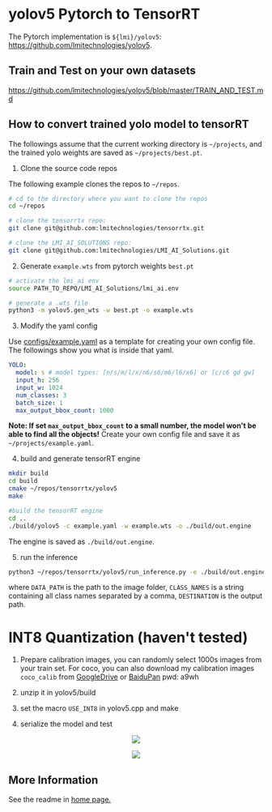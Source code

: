 # yolov5 Pytorch to TensorRT 

The Pytorch implementation is `${lmi}/yolov5`: https://github.com/lmitechnologies/yolov5.

## Train and Test on your own datasets
https://github.com/lmitechnologies/yolov5/blob/master/TRAIN_AND_TEST.md


## How to convert trained yolo model to tensorRT
The followings assume that the current working directory is `~/projects`, and the trained yolo weights are saved as `~/projects/best.pt`.

1. Clone the source code repos

The following example clones the repos to `~/repos`.
```bash
# cd to the directory where you want to clone the repos
cd ~/repos

# clone the tensorrtx repo:
git clone git@github.com:lmitechnologies/tensorrtx.git

# clone the LMI_AI_SOLUTIONS repo:
git clone git@github.com:lmitechnologies/LMI_AI_Solutions.git
```

2. Generate `example.wts` from pytorch weights `best.pt`

```bash
# activate the lmi_ai env
source PATH_TO_REPO/LMI_AI_Solutions/lmi_ai.env

# generate a .wts file
python3 -m yolov5.gen_wts -w best.pt -o example.wts
```

3. Modify the yaml config

Use [configs/example.yaml](https://github.com/lmitechnologies/tensorrtx/blob/master/yolov5/configs/example.yaml) as a template for creating your own config file. The followings show you what is inside that yaml.
```yaml
YOLO:
  model: s # model types: [n/s/m/l/x/n6/s6/m6/l6/x6] or [c/c6 gd gw]
  input_h: 256
  input_w: 1024
  num_classes: 3
  batch_size: 1
  max_output_bbox_count: 1000
```
**Note: If set `max_output_bbox_count` to a small number, the model won't be able to find all the objects!**
Create your own config file and save it as `~/projects/example.yaml`.

4. build and generate tensorRT engine
```bash
mkdir build
cd build
cmake ~/repos/tensorrtx/yolov5
make

#build the tensorRT engine
cd ..
./build/yolov5 -c example.yaml -w example.wts -o ./build/out.engine
```
The engine is saved as `./build/out.engine`.

5. run the inference
```bash
python3 ~/repos/tensorrtx/yolov5/run_inference.py -e ./build/out.engine -p ./build -i DATA_PATH -c CLASS_NAMES -o DESTINATION
```
where `DATA_PATH` is the path to the image folder, `CLASS_NAMES` is a string containing all class names separated by a comma, `DESTINATION` is the output path.

# INT8 Quantization (haven't tested)

1. Prepare calibration images, you can randomly select 1000s images from your train set. For coco, you can also download my calibration images `coco_calib` from [GoogleDrive](https://drive.google.com/drive/folders/1s7jE9DtOngZMzJC1uL307J2MiaGwdRSI?usp=sharing) or [BaiduPan](https://pan.baidu.com/s/1GOm_-JobpyLMAqZWCDUhKg) pwd: a9wh

2. unzip it in yolov5/build

3. set the macro `USE_INT8` in yolov5.cpp and make

4. serialize the model and test

<p align="center">
<img src="https://user-images.githubusercontent.com/15235574/78247927-4d9fac00-751e-11ea-8b1b-704a0aeb3fcf.jpg">
</p>

<p align="center">
<img src="https://user-images.githubusercontent.com/15235574/78247970-60b27c00-751e-11ea-88df-41473fed4823.jpg">
</p>

## More Information

See the readme in [home page.](https://github.com/wang-xinyu/tensorrtx)

